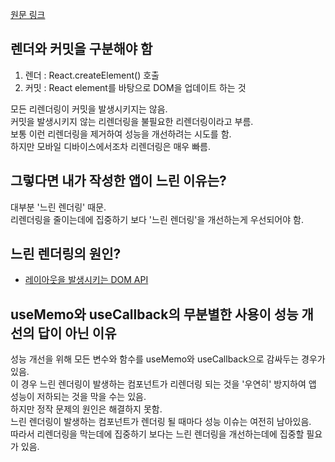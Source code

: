 [원문 링크](https://goongoguma.github.io/2021/05/15/Fix-the-slow-render-before-you-fix-the-re-render/)

## 렌더와 커밋을 구분해야 함

1. 렌더 : React.createElement() 호출
2. 커밋 : React element를 바탕으로 DOM을 업데이트 하는 것

모든 리렌더링이 커밋을 발생시키지는 않음.  
커밋을 발생시키지 않는 리렌더링을 불필요한 리렌더링이라고 부름.  
보통 이런 리렌더링을 제거하여 성능을 개선하려는 시도를 함.  
하지만 모바일 디바이스에서조차 리렌더링은 매우 빠름.  

## 그렇다면 내가 작성한 앱이 느린 이유는?  

대부분 '느린 렌더링' 때문.  
리렌더링을 줄이는데에 집중하기 보다 '느린 렌더링'을 개선하는게 우선되어야 함.  

## 느린 렌더링의 원인?

- [레이아웃을 발생시키는 DOM API](https://gist.github.com/paulirish/5d52fb081b3570c81e3a)



## useMemo와 useCallback의 무분별한 사용이 성능 개선의 답이 아닌 이유

성능 개선을 위해 모든 변수와 함수를 useMemo와 useCallback으로 감싸두는 경우가 있음.  
이 경우 느린 렌더링이 발생하는 컴포넌트가 리렌더링 되는 것을 '우연히' 방지하여 앱 성능이 저하되는 것을 막을 수는 있음.  
하지만 정작 문제의 원인은 해결하지 못함.  
느린 렌더링이 발생하는 컴포넌트가 렌더링 될 때마다 성능 이슈는 여전히 남아있음.  
따라서 리렌더링을 막는데에 집중하기 보다는 느린 렌더링을 개선하는데에 집중할 필요가 있음.

